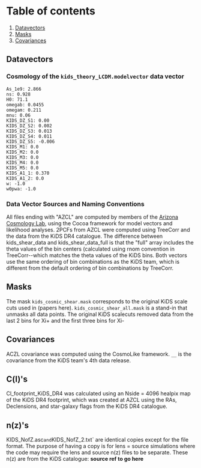 # Table of contents
1. [Datavectors](#theory_data_vector)
2. [Masks](#masks)
3. [Covariances](#covariance)

## Datavectors <a name="theory_data_vector"></a>

### Cosmology of the `kids_theory_LCDM.modelvector` data vector <a name="theory_data_vector"></a>
    As_1e9: 2.866
    ns: 0.928
    H0: 71.1
    omegab: 0.0455
    omegam: 0.211
    mnu: 0.06
    KIDS_DZ_S1: 0.00
    KIDS_DZ_S2: 0.002
    KIDS_DZ_S3: 0.013
    KIDS_DZ_S4: 0.011
    KIDS_DZ_S5: -0.006
    KIDS_M1: 0.0
    KIDS_M2: 0.0
    KIDS_M3: 0.0
    KIDS_M4: 0.0
    KIDS_M5: 0.0
    KIDS_A1_1: 0.370
    KIDS_A1_2: 0.0
    w: -1.0
    w0pwa: -1.0

### Data Vector Sources and Naming Conventions
   
  All files ending with "AZCL" are computed by members of the [Arizona Cosmology Lab](https://azcosmolab.org), using the Cocoa framework for model vectors and likelihood analyses.
  2PCFs from AZCL were computed using TreeCorr and the data from the KiDS DR4 catalogue.
  The difference between kids_shear_data and kids_shear_data_full is that the "full" array includes the theta values of the bin centers (calculated using rnom convention in TreeCorr--which matches the theta values of the KiDS bins. Both vectors use the same ordering of bin combinations as the KiDS team, which is different from the default ordering of bin combinations by TreeCorr.
    
## Masks <a name="masks"></a>

  The mask `kids_cosmic_shear.mask` corresponds to the original KiDS scale cuts used in (papers here). `kids_cosmic_shear_all.mask` is a stand-in that unmasks all data points.
  The original KiDS scalecuts removed data from the last 2 bins for Xi+ and the first three bins for Xi- 

## Covariances <a name="covariance"></a>

  ACZL covariance was computed using the CosmoLike framework.
  `__` is the covariance from the KiDS team's 4th data release.

## C(l)'s

  Cl_footprint_KiDS_DR4 was calculated using an Nside = 4096 healpix map of the KiDS DR4 footprint, which was created at AZCL using the RAs, Declensions, and star-galaxy flags from the KiDS DR4 catalogue. 

## n(z)'s

  KIDS_NofZ.asc` and `KIDS_NofZ_2.txt` are identical copies except for the file format. The purpose of having a copy is for lens = source simulations where the code may require the lens and source n(z) files to be separate. These n(z) are from the KiDS catalogue: __source ref to go here__
